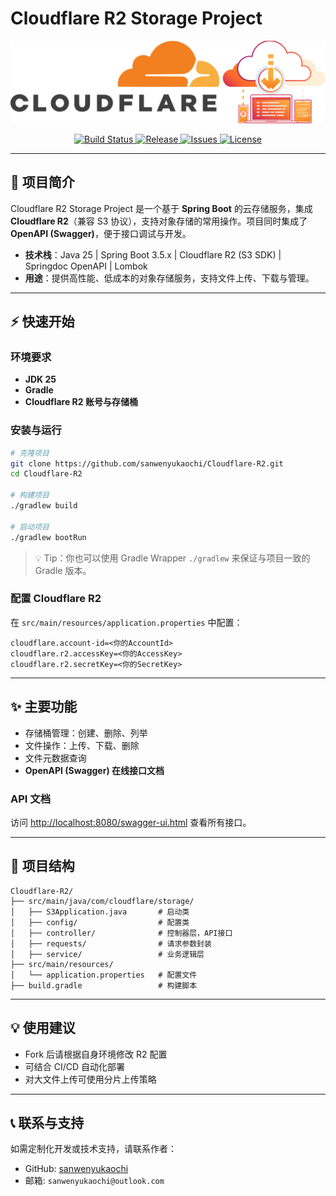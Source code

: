# Cloudflare R2 Storage Project

<p align="center">
    <img src="assets/Cloudflare_R2.svg" width="600" alt="Cloudflare R2 Logo"/>
</p>

<p align="center">
  <a href="https://github.com/sanwenyukaochi/Cloudflare-R2/actions/workflows/ci.yml">
    <img src="https://img.shields.io/github/actions/workflow/status/sanwenyukaochi/Cloudflare-R2/ci.yml?branch=main" alt="Build Status">
  </a>
  <a href="https://github.com/sanwenyukaochi/Cloudflare-R2/releases">
    <img src="https://img.shields.io/github/v/release/sanwenyukaochi/Cloudflare-R2" alt="Release">
  </a>
  <a href="https://github.com/sanwenyukaochi/Cloudflare-R2/issues">
    <img src="https://img.shields.io/github/issues/sanwenyukaochi/Cloudflare-R2" alt="Issues">
  </a>
  <a href="https://github.com/sanwenyukaochi/Cloudflare-R2/blob/main/LICENSE">
    <img src="https://img.shields.io/github/license/sanwenyukaochi/Cloudflare-R2" alt="License">
  </a>
</p>

---

## 🚀 项目简介

Cloudflare R2 Storage Project 是一个基于 **Spring Boot** 的云存储服务，集成 **Cloudflare R2**（兼容 S3 协议），支持对象存储的常用操作。项目同时集成了 **OpenAPI (Swagger)**，便于接口调试与开发。

* **技术栈**：Java 25 | Spring Boot 3.5.x | Cloudflare R2 (S3 SDK) | Springdoc OpenAPI | Lombok
* **用途**：提供高性能、低成本的对象存储服务，支持文件上传、下载与管理。

---

## ⚡ 快速开始

### 环境要求

* **JDK 25**
* **Gradle**
* **Cloudflare R2 账号与存储桶**

### 安装与运行

```bash
# 克隆项目
git clone https://github.com/sanwenyukaochi/Cloudflare-R2.git
cd Cloudflare-R2

# 构建项目
./gradlew build

# 启动项目
./gradlew bootRun
```

> 💡 Tip：你也可以使用 Gradle Wrapper `./gradlew` 来保证与项目一致的 Gradle 版本。

### 配置 Cloudflare R2

在 `src/main/resources/application.properties` 中配置：

```properties
cloudflare.account-id=<你的AccountId>
cloudflare.r2.accessKey=<你的AccessKey>
cloudflare.r2.secretKey=<你的SecretKey>
```

---

## ✨ 主要功能

* 存储桶管理：创建、删除、列举
* 文件操作：上传、下载、删除
* 文件元数据查询
* **OpenAPI (Swagger) 在线接口文档**

### API 文档

访问 [http://localhost:8080/swagger-ui.html](http://localhost:8080/swagger-ui.html) 查看所有接口。

---

## 📁 项目结构

```
Cloudflare-R2/
├── src/main/java/com/cloudflare/storage/
│   ├── S3Application.java       # 启动类
│   ├── config/                  # 配置类
│   ├── controller/              # 控制器层，API接口
│   ├── requests/                # 请求参数封装
│   ├── service/                 # 业务逻辑层
├── src/main/resources/
│   └── application.properties   # 配置文件
├── build.gradle                 # 构建脚本
```

---

## 💡 使用建议

* Fork 后请根据自身环境修改 R2 配置
* 可结合 CI/CD 自动化部署
* 对大文件上传可使用分片上传策略

---

## 📞 联系与支持

如需定制化开发或技术支持，请联系作者：

* GitHub: [sanwenyukaochi](https://github.com/sanwenyukaochi)
* 邮箱: `sanwenyukaochi@outlook.com`
